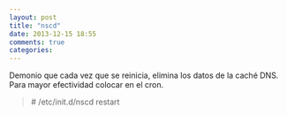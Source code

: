 ```yaml
---
layout: post
title: "nscd"
date: 2013-12-15 18:55
comments: true
categories: 
---
```

Demonio que cada vez que se reinicia, elimina los datos de la caché DNS. Para mayor efectividad colocar en el cron.

>\# /etc/init.d/nscd restart

